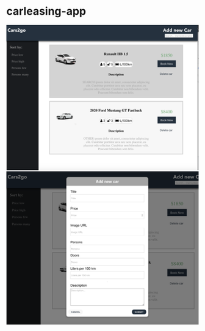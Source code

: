 # carleasing-app



 <img src="https://github.com/ada024/carleasing-webapp/blob/master/screenshots/list.png" width=768  >
<br/> 
<img src="https://github.com/ada024/carleasing-webapp/blob/master/screenshots/add.png" width=768  >
